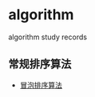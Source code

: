 # algorithm
algorithm study records

## 常规排序算法

- [冒泡排序算法](./src/main/java/com/aduan/study/algorithmsort/BubbleSort.java)